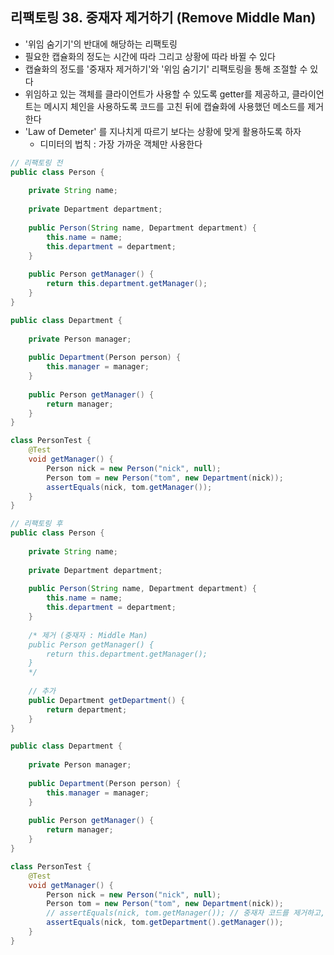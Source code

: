## 리팩토링 38. 중재자 제거하기 (Remove Middle Man)

- '위임 숨기기'의 반대에 해당하는 리팩토링
- 필요한 캡슐화의 정도는 시간에 따라 그리고 상황에 따라 바뀔 수 있다
- 캡슐화의 정도를 '중재자 제거하기'와 '위임 숨기기' 리팩토링을 통해 조절할 수 있다
- 위임하고 있는 객체를 클라이언트가 사용할 수 있도록 getter를 제공하고, 클라이언트는 메시지 체인을 사용하도록 코드를 고친 뒤에 캡슐화에 사용했던 메소드를 제거한다
- 'Law of Demeter' 를 지나치게 따르기 보다는 상황에 맞게 활용하도록 하자
    - 디미터의 법칙 : 가장 가까운 객체만 사용한다
    
````java
// 리팩토링 전 
public class Person {
    
    private String name;
    
    private Department department;
    
    public Person(String name, Department department) {
        this.name = name;
        this.department = department;
    }
    
    public Person getManager() {
        return this.department.getManager();
    }
}

public class Department {
    
    private Person manager;
    
    public Department(Person person) {
        this.manager = manager;
    }
    
    public Person getManager() {
        return manager;
    }
}

class PersonTest {
    @Test
    void getManager() {
        Person nick = new Person("nick", null);
        Person tom = new Person("tom", new Department(nick));
        assertEquals(nick, tom.getManager());
    }
}
````

````java
// 리팩토링 후 
public class Person {
    
    private String name;
    
    private Department department;
    
    public Person(String name, Department department) {
        this.name = name;
        this.department = department;
    }
    
    /* 제거 (중재자 : Middle Man)
    public Person getManager() {
        return this.department.getManager();
    }
    */
    
    // 추가
    public Department getDepartment() {
        return department;
    }
}

public class Department {
    
    private Person manager;
    
    public Department(Person person) {
        this.manager = manager;
    }
    
    public Person getManager() {
        return manager;
    }
}

class PersonTest {
    @Test
    void getManager() {
        Person nick = new Person("nick", null);
        Person tom = new Person("tom", new Department(nick));
        // assertEquals(nick, tom.getManager()); // 중재자 코드를 제거하고, 해당 클래스로 메시지 체이닝을 통하여 직접 접근
        assertEquals(nick, tom.getDepartment().getManager());
    }
}
````